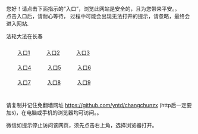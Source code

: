您好！请点击下面指示的“入口”，浏览此网站是安全的，且为您带来平安。。 <br/>
点击入口后，请耐心等待， 过程中可能会出现无法打开的提示，请忽略，最终会进入网站. </br>

法轮大法在长春<br/>
<div style="padding:10px"><a style="margin:20px" target="_blank" href="https://d266t8i8d1psul.cloudfront.net/2Qpsp?hbxpbm" id="ccLink1" rel="nofollow">入口1</a> <a target="_blank" style="margin:20px" href="https://d2hxjrnm8nkuvl.cloudfront.net/2Qpsp?oxgpyt" id="ccLink2" rel="nofollow">入口2</a> <a style="margin:20px" target="_blank" href="https://dpkhujmydcoo1.cloudfront.net/2Qpsp?mtfzar" id="ccLink3" rel="nofollow">入口3</a></div>

<div style="padding:10px" ><a style="margin:20px" target="_blank" href="https://d266t8i8d1psul.cloudfront.net/2Qpsp?hbxpbm" id="ccLink4" rel="nofollow">入口4</a> <a style="margin:20px" href="https://d2hxjrnm8nkuvl.cloudfront.net/2Qpsp?oxgpyt" target="_blank" id="ccLink5" rel="nofollow">入口5</a> <a style="margin:20px" href="https://dpkhujmydcoo1.cloudfront.net/2Qpsp?mtfzar" target="_blank" id="ccLink6" rel="nofollow">入口6</a></div>

<div style="padding:10px"><a style="margin:20px" target="_blank" href="https://d266t8i8d1psul.cloudfront.net/2Qpsp?hbxpbm" id="ccLink7" rel="nofollow">入口7</a> <a style="margin:20px" href="https://d2hxjrnm8nkuvl.cloudfront.net/2Qpsp?oxgpyt" target="_blank" id="ccLink8" rel="nofollow">入口8</a> <a style="margin:20px" target="_blank" href="https://dpkhujmydcoo1.cloudfront.net/2Qpsp?mtfzar" id="ccLink9" rel="nofollow">入口9</a></div>

<br/>



请复制并记住免翻墙网址 https://github.com/yntd/changchunzx (http后一定要加s)，在电脑或手机的浏览器均可访问。。<br/>

微信如提示停止访问该网页，须先点击右上角，选择浏览器打开。
